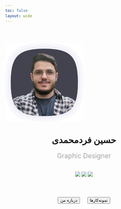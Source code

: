 ```yaml
---
toc: false
layout: wide
---
```


<br/><br/>

<img src="Attachments/Asset.png" alt="profile" loading="lazy" width="250px">

<h1 align="center">حسین فردمحمدی</h1>

<p align="center" style="color: #a5a5a5; font-size: 1.5em">Graphic Designer</p>

<br/>

<div align="center" class="group1">
  <a href="https://instagram.com/ifard.ir/" title="اینستاگرام" class="footer-link"><img src="/Attachments/instagram.svg" class="footer-svg"></a>
  <a href="https://t.me/ifard_ir/" title="تلگرام" class="footer-link"><img src="/Attachments/telegram.svg" class="footer-svg"></a>
  <a href="https://twitter.com/ifard_ir/" title="توییتر" class="footer-link"><img src="/Attachments/twitter.svg" class="footer-svg"></a>
</div>

<br/><br/>


<div align="center">
<button class="button1" style="margin: 0px 10px;" onclick="window.location.href='/about';">درباره من</button>
<button class="button2" style="margin: 0px 10px;" onclick="window.location.href='/portfolio';">نمونه‌کارها</button>
</div>



